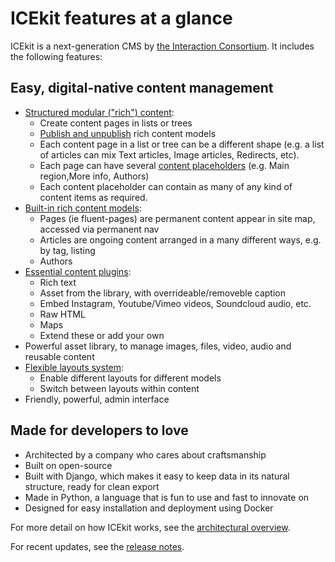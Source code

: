 # ICEkit features at a glance

ICEkit is a next-generation CMS by [the Interaction Consortium]. It includes
the following features:

## Easy, digital-native content management

* [Structured modular ("rich") content](../intro/architecture.md):
    * Create content pages in lists or trees
    * [Publish and unpublish](../topics/publishing.md) rich content models
    * Each content page in a list or tree can be a different shape (e.g.
    a list of articles can mix Text articles, Image articles, Redirects, etc).
    * Each page can have several
    [content placeholders](../topics/placeholders.md) (e.g. Main region,More
    info, Authors)
    * Each content placeholder can contain as many of any kind of content
    items as required.
* [Built-in rich content models](../howto/page-types.md):
    * Pages (ie fluent-pages) are permanent content
        appear in site map, accessed via permanent nav
    * Articles are ongoing content arranged in a many different ways, e.g. by
     tag, listing
    * Authors
* [Essential content plugins](../howto/plugins.md):
    * Rich text
    * Asset from the library, with overrideable/removeble caption
    * Embed Instagram, Youtube/Vimeo videos, Soundcloud audio, etc.
    * Raw HTML
    * Maps
    * Extend these or add your own
* Powerful asset library, to manage images, files, video, audio and
reusable content
* [Flexible layouts system](../topics/layouts.md):
  * Enable different layouts for different models
  * Switch between layouts within content
* Friendly, powerful, admin interface

## Made for developers to love

* Architected by a company who cares about craftsmanship
* Built on open-source
* Built with Django, which makes it easy to keep data in its natural
structure, ready for clean export
* Made in Python, a language that is fun to use and fast to innovate on
* Designed for easy installation and deployment using Docker

For more detail on how ICEkit works, see the
[architectural overview](../intro/architecture.md).

For recent updates, see the [release notes](../changelog.md).

[the Interaction Consortium]: https://interaction.net.au


